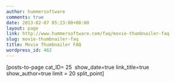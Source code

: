 ```yaml
---
author: hummersoftware
comments: true
date: 2013-02-07 05:23:08+00:00
layout: page
link: http://www.hummersoftware.com/faq/movie-thumbnailer-faq
slug: movie-thumbnailer-faq
title: Movie Thumbnailer FAQ
wordpress_id: 462
---
```


[posts-to-page cat_ID= 25  show_date=true link_title=true show_author=true limit = 20 split_point]
